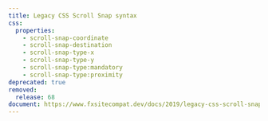 ```yaml
---
title: Legacy CSS Scroll Snap syntax
css:
  properties:
    - scroll-snap-coordinate
    - scroll-snap-destination
    - scroll-snap-type-x
    - scroll-snap-type-y
    - scroll-snap-type:mandatory
    - scroll-snap-type:proximity
deprecated: true
removed:
  release: 68
document: https://www.fxsitecompat.dev/docs/2019/legacy-css-scroll-snap-syntax-support-has-been-dropped/
---
```

